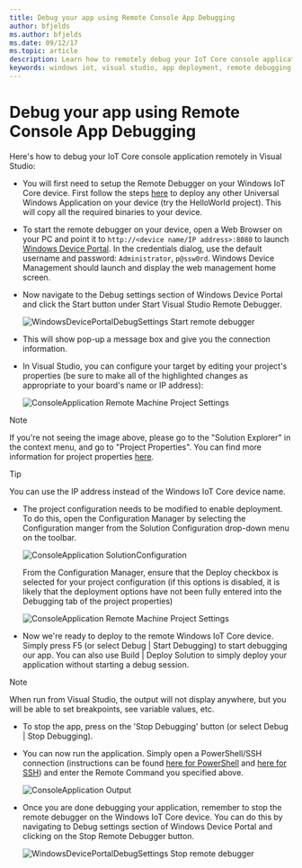 ```yaml
---
title: Debug your app using Remote Console App Debugging
author: bfjelds
ms.author: bfjelds
ms.date: 09/12/17
ms.topic: article
description: Learn how to remotely debug your IoT Core console application remotely in Visual Studio.
keywords: windows iot, visual studio, app deployment, remote debugging
---
```


# Debug your app using Remote Console App Debugging

Here's how to debug your IoT Core console application remotely in Visual Studio:

* You will first need to setup the Remote Debugger on your Windows IoT Core device. First follow the steps [here](AppDeployment.md) to deploy any other Universal Windows Application on your device (try the HelloWorld project). This will copy all the required binaries to your device. 

* To start the remote debugger on your device, open a Web Browser on your PC and point it to `http://<device name/IP address>:8080` to launch [Windows Device Portal](../manage-your-device/DevicePortal.md). In the credentials dialog, use the default username and password: `Administrator`, `p@ssw0rd`. Windows Device Management should launch and display the web management home screen.

* Now navigate to the Debug settings section of Windows Device Portal and click the Start button under Start Visual Studio Remote Debugger. 

    ![WindowsDevicePortalDebugSettings Start remote debugger](../media/Console/device_portal_start_debugger.png)

* This will show pop-up a message box and give you the connection information. 

*  In Visual Studio, you can configure your target by editing your project's properties (be sure to make all of the highlighted changes as appropriate to your board's name or IP address):

    ![ConsoleApplication Remote Machine Project Settings](../media/Console/console_project_settings.png)
    
> [!NOTE]
> If you're not seeing the image above, please go to the "Solution Explorer" in the context menu, and go to "Project Properties". You can find more information for project properties [here](https://docs.microsoft.com/visualstudio/ide/managing-project-and-solution-properties?view=vs-2017).

> [!TIP]
> You can use the IP address instead of the Windows IoT Core device name.

* The project configuration needs to be modified to enable deployment.  To do this, open the Configuration Manager by selecting the Configuration manger from the Solution Configuration drop-down menu on the toolbar.

    ![ConsoleApplication SolutionConfiguration](../media/Console/configuration_management.png)

    From the Configuration Manager, ensure that the Deploy checkbox is selected for your project configuration (if this options is disabled, it is likely that the deployment options have not been fully entered into the Debugging tab of the project properties)

    ![ConsoleApplication Remote Machine Project Settings](../media/Console/deploy_checkbox.png)

* Now we're ready to deploy to the remote Windows IoT Core device. Simply press F5 (or select Debug \| Start Debugging) to start debugging our app. You can also use Build \| Deploy Solution to simply deploy your application without starting a debug session.

> [!NOTE]
> When run from Visual Studio, the output will not display anywhere, but you will be able to set breakpoints, see variable values, etc.

* To stop the app, press on the 'Stop Debugging' button (or select Debug \| Stop Debugging).

* You can now run the application.  Simply open a PowerShell/SSH connection (instructions can be found [here for PowerShell](../connect-your-device/PowerShell.md) and [here for SSH](../connect-your-device/SSH.md)) and enter the Remote Command you specified above.

    ![ConsoleApplication Output](../media/Console/console_output.png)

* Once you are done debugging your application, remember to stop the remote debugger on the Windows IoT Core device. You can do this by navigating to Debug settings section of Windows Device Portal and clicking on the Stop Remote Debugger button.

    ![WindowsDevicePortalDebugSettings Stop remote debugger](../media/Console/device_portal_stop_debugger.PNG)

